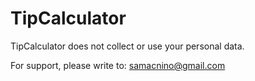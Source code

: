 # TipCalculator

TipCalculator does not collect or use your personal data.

For support, please write to:
samacnino@gmail.com

